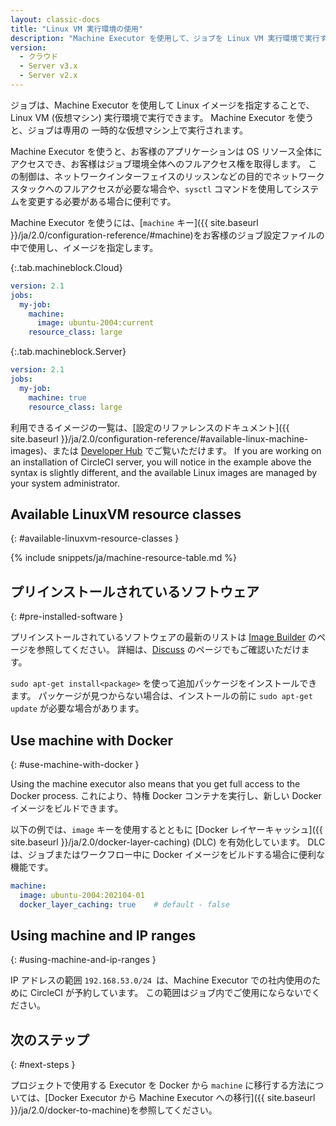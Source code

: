 ```yaml
---
layout: classic-docs
title: "Linux VM 実行環境の使用"
description: "Machine Executor を使用して、ジョブを Linux VM 実行環境で実行するように設定する方法を説明します。"
version:
  - クラウド
  - Server v3.x
  - Server v2.x
---
```


ジョブは、Machine Executor を使用して Linux イメージを指定することで、Linux VM (仮想マシン) 実行環境で実行できます。 Machine Executor を使うと、ジョブは専用の 一時的な仮想マシン上で実行されます。

Machine Executor を使うと、お客様のアプリケーションは OS リソース全体にアクセスでき、お客様はジョブ環境全体へのフルアクセス権を取得します。 この制御は、ネットワークインターフェイスのリッスンなどの目的でネットワークスタックへのフルアクセスが必要な場合や、`sysctl` コマンドを使用してシステムを変更する必要がある場合に便利です。

Machine Executor を使うには、[`machine` キー]({{ site.baseurl }}/ja/2.0/configuration-reference/#machine)をお客様のジョブ設定ファイルの中で使用し、イメージを指定します。

{:.tab.machineblock.Cloud}
```yaml
version: 2.1
jobs:
  my-job:
    machine:
      image: ubuntu-2004:current
    resource_class: large
```

{:.tab.machineblock.Server}
```yaml
version: 2.1
jobs:
  my-job:
    machine: true
    resource_class: large
```

利用できるイメージの一覧は、[設定のリファレンスのドキュメント]({{ site.baseurl }}/ja/2.0/configuration-reference/#available-linux-machine-images)、または [Developer Hub](https://circleci.com/ja/developer/images?imageType=machine) でご覧いただけます。 If you are working on an installation of CircleCI server, you will notice in the example above the syntax is slightly different, and the available Linux images are managed by your system administrator.

## Available LinuxVM resource classes
{: #available-linuxvm-resource-classes }

{% include snippets/ja/machine-resource-table.md %}

## プリインストールされているソフトウェア
{: #pre-installed-software }

プリインストールされているソフトウェアの最新のリストは [Image Builder](https://raw.githubusercontent.com/circleci/image-builder/picard-vm-image/provision.sh) のページを参照してください。 詳細は、[Discuss](https://discuss.circleci.com/tag/machine-images) のページでもご確認いただけます。

`sudo apt-get install<package>` を使って追加パッケージをインストールできます。 パッケージが見つからない場合は、インストールの前に `sudo apt-get update` が必要な場合があります。

## Use machine with Docker
{:  #use-machine-with-docker }

Using the machine executor also means that you get full access to the Docker process. これにより、特権 Docker コンテナを実行し、新しい Docker イメージをビルドできます。

以下の例では、`image` キーを使用するとともに [Docker レイヤーキャッシュ]({{ site.baseurl }}/ja/2.0/docker-layer-caching) (DLC) を有効化しています。 DLC は、ジョブまたはワークフロー中に Docker イメージをビルドする場合に便利な機能です。

```yaml
machine:
  image: ubuntu-2004:202104-01
  docker_layer_caching: true    # default - false
```

## Using machine and IP ranges
{: #using-machine-and-ip-ranges }

IP アドレスの範囲 `192.168.53.0/24 `は、Machine Executor での社内使用のために CircleCI が予約しています。 この範囲はジョブ内でご使用にならないでください。

## 次のステップ
{: #next-steps }

プロジェクトで使用する Executor を Docker から `machine` に移行する方法については、[Docker Executor から Machine Executor への移行]({{ site.baseurl }}/ja/2.0/docker-to-machine)を参照してください。